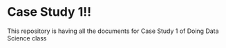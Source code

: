 # Case Study 1!!

This repository is having all the documents for Case Study 1 of Doing Data Science class
